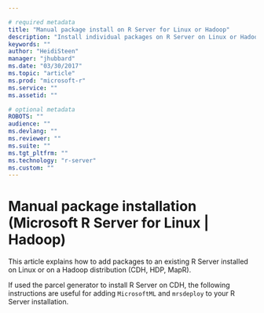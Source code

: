 ```yaml
---

# required metadata
title: "Manual package install on R Server for Linux or Hadoop"
description: "Install individual packages on R Server on Linux or Hadoop"
keywords: ""
author: "HeidiSteen"
manager: "jhubbard"
ms.date: "03/30/2017"
ms.topic: "article"
ms.prod: "microsoft-r"
ms.service: ""
ms.assetid: ""

# optional metadata
ROBOTS: ""
audience: ""
ms.devlang: ""
ms.reviewer: ""
ms.suite: ""
ms.tgt_pltfrm: ""
ms.technology: "r-server"
ms.custom: ""
---
```


# Manual package installation (Microsoft R Server for Linux | Hadoop)

This article explains how to add packages to an existing R Server installed on Linux or on a Hadoop distribution (CDH, HDP, MapR).

If used the parcel generator to install R Server on CDH, the following instructions are useful for adding `MicrosoftML` and `mrsdeploy` to your R Server installation.